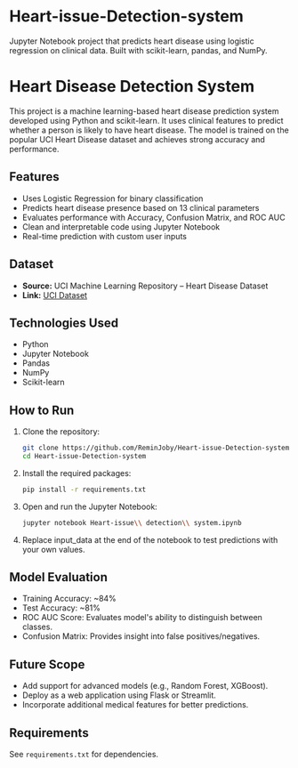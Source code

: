 # Heart-issue-Detection-system
Jupyter Notebook project that predicts heart disease using logistic regression on clinical data. Built with scikit-learn, pandas, and NumPy.

# Heart Disease Detection System

This project is a machine learning-based heart disease prediction system developed using Python and scikit-learn. It uses clinical features to predict whether a person is likely to have heart disease. The model is trained on the popular UCI Heart Disease dataset and achieves strong accuracy and performance.

## Features

- Uses Logistic Regression for binary classification
- Predicts heart disease presence based on 13 clinical parameters
- Evaluates performance with Accuracy, Confusion Matrix, and ROC AUC
- Clean and interpretable code using Jupyter Notebook
- Real-time prediction with custom user inputs

## Dataset

- **Source:** UCI Machine Learning Repository – Heart Disease Dataset  
- **Link:** [UCI Dataset](https://archive.ics.uci.edu/ml/datasets/Heart+Disease)

## Technologies Used

- Python
- Jupyter Notebook
- Pandas
- NumPy
- Scikit-learn

## How to Run

1. Clone the repository:
   ```bash
   git clone https://github.com/ReminJoby/Heart-issue-Detection-system.git
   cd Heart-issue-Detection-system
2. Install the required packages:
   ```bash
   pip install -r requirements.txt
3. Open and run the Jupyter Notebook:
   ```bash
   jupyter notebook Heart-issue\\ detection\\ system.ipynb
4. Replace input_data at the end of the notebook to test predictions with your own values.

## Model Evaluation

- Training Accuracy: ~84%
- Test Accuracy: ~81%
- ROC AUC Score: Evaluates model's ability to distinguish between classes.
- Confusion Matrix: Provides insight into false positives/negatives.

## Future Scope

- Add support for advanced models (e.g., Random Forest, XGBoost).
- Deploy as a web application using Flask or Streamlit.
- Incorporate additional medical features for better predictions.

## Requirements

See `requirements.txt` for dependencies.
